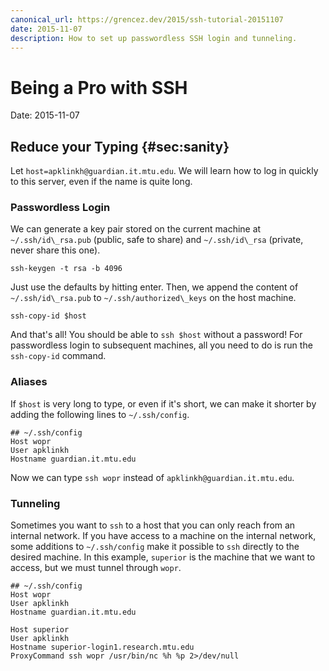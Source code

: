 ```yaml
---
canonical_url: https://grencez.dev/2015/ssh-tutorial-20151107
date: 2015-11-07
description: How to set up passwordless SSH login and tunneling.
---
```


# Being a Pro with SSH

Date: 2015-11-07

## Reduce your Typing {#sec:sanity}

Let `host=apklinkh@guardian.it.mtu.edu`.
We will learn how to log in quickly to this server, even if the name is quite long.

### Passwordless Login

We can generate a key pair stored on the current machine at `~/.ssh/id\_rsa.pub` (public, safe to share) and `~/.ssh/id\_rsa` (private, never share this one).
```shell
ssh-keygen -t rsa -b 4096
```
Just use the defaults by hitting enter.
Then, we append the content of `~/.ssh/id\_rsa.pub` to `~/.ssh/authorized\_keys` on the host machine.
```shell
ssh-copy-id $host
```
And that's all! You should be able to `ssh $host` without a password!
For passwordless login to subsequent machines, all you need to do is run the `ssh-copy-id` command.

### Aliases

If `$host` is very long to type, or even if it's short, we can make it shorter by adding the following lines to `~/.ssh/config`.
```shell
## ~/.ssh/config
Host wopr
User apklinkh
Hostname guardian.it.mtu.edu
```
Now we can type `ssh wopr` instead of `apklinkh@guardian.it.mtu.edu`.

### Tunneling
Sometimes you want to `ssh` to a host that you can only reach from an internal network.
If you have access to a machine on the internal network, some additions to `~/.ssh/config` make it possible to `ssh` directly to the desired machine.
In this example, `superior` is the machine that we want to access, but we must tunnel through `wopr`.
```shell
## ~/.ssh/config
Host wopr
User apklinkh
Hostname guardian.it.mtu.edu

Host superior
User apklinkh
Hostname superior-login1.research.mtu.edu
ProxyCommand ssh wopr /usr/bin/nc %h %p 2>/dev/null
```
